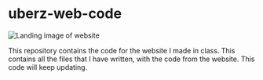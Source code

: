 # uberz-web-code

![Landing image of website](/Desktop/image.png)

This repository contains the code for the website I made in class. This contains all the files that I have written, with the code from the website. This code will keep updating.
